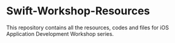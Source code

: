 # Swift-Workshop-Resources  
This repository contains all the resources, codes and files for iOS Application Development Workshop series.

